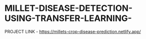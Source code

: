 # MILLET-DISEASE-DETECTION-USING-TRANSFER-LEARNING-
PROJECT LINK - https://millets-crop-disease-prediction.netlify.app/
